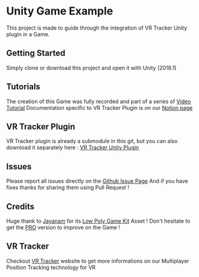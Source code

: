 # Unity Game Example

This project is made to guide through the integration of VR Tracker Unity plugin in a Game.


## Getting Started
Simply clone or download this project and open it with Unity (2018.1)


## Tutorials
The creation of this Game was fully recorded and part of a series of [Video Tutorial](https://www.youtube.com/playlist?list=PLLrMTGcyUCRVX20KkwyIsl2GJgY3aI7fc)
Documentation specific to VR Tracker Plugin is on our [Notion page](https://www.notion.so/vrtracker/VR-Tracker-Unity-Plugin-V3-5aad172e672944c1a4f47a5ac2c8e72d)


## VR Tracker Plugin
VR Tracker plugin is already a submodule in this git, but you can also download it separately here : [VR Tracker Unity Plugin](https://github.com/VR-Tracker/Unity-Plugin)


## Issues
Please report all issues directly on the [Github Issue Page](https://github.com/VR-Tracker/Unity-Example/issues)
And if you have fixes thanks for sharing them using Pull Request !


## Credits
Huge thank to [Jayanam](http://jayanam.com/) for its [Low Poly Game Kit](https://assetstore.unity.com/packages/templates/packs/low-poly-game-kit-110455) Asset !
Don't hesitate to get the [PRO](https://assetstore.unity.com/packages/templates/packs/low-poly-game-kit-pro-121871) version to improve on the Game !


## VR Tracker
Checkout [VR Tracker](https://vrtracker.xyz/) website to get more informations on our Multiplayer Position Tracking technology for VR
